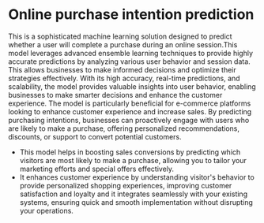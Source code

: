 # Online purchase intention prediction
This is a sophisticated machine learning solution designed to predict whether a user will complete a purchase during an online session.This model leverages advanced ensemble learning techniques to provide highly accurate predictions by analyzing various user behavior and session data. This allows businesses to make informed decisions and optimize their strategies effectively.
With its high accuracy, real-time predictions, and scalability, the model provides valuable insights into user behavior, enabling businesses to make smarter decisions and enhance the customer experience. 
The model is particularly beneficial for e-commerce platforms looking to enhance customer experience and increase sales. By predicting purchasing intentions, businesses can proactively engage with users who are likely to make a purchase, offering personalized recommendations, discounts, or support to convert potential customers.

<ul>
  <li>This model helps in boosting sales conversions by predicting which visitors are most likely to make a purchase, allowing you to tailor your marketing efforts and special offers effectively.</li>
  <li>It enhances customer experience by understanding visitor's behavior to provide personalized shopping experiences, improving customer satisfaction and loyalty and it integrates seamlessly with your existing systems, ensuring quick and smooth implementation without disrupting your operations.</li>
</ul>
